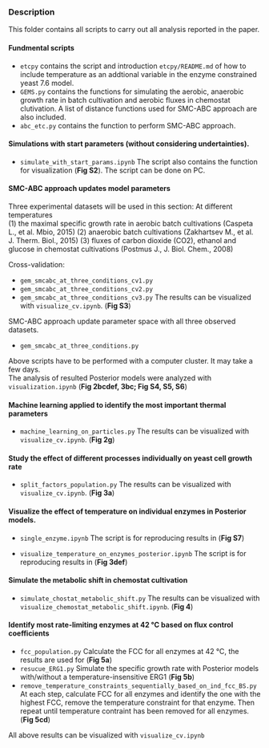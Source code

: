 ### Description
This folder contains all scripts to carry out all analysis reported in the paper. 

#### Fundmental scripts
* `etcpy` contains the script and introduction `etcpy/README.md` of how to include temperature as an addtional variable in the enzyme constrained yeast 7.6 model. 
* `GEMS.py` contains the functions for simulating the aerobic, anaerobic growth rate in batch cultivation and aerobic fluxes in chemostat clutivation. A list of distance functions used for SMC-ABC approach are also included. 
* `abc_etc.py` contains the function to perform SMC-ABC approach.

#### Simulations with start parameters (without considering undertainties).
* `simulate_with_start_params.ipynb`
The script also contains the function for visualization (**Fig S2**). The script can be done on PC.

#### SMC-ABC approach updates model parameters
Three experimental datasets will be used in this section: 
At different temperatures  
(1) the maximal specific growth rate in aerobic batch cultivations (Caspeta L., et al. Mbio, 2015)
(2) anaerobic  batch cultivations (Zakhartsev M., et al. J. Therm. Biol., 2015)
(3) fluxes of carbon dioxide (CO2), ethanol and glucose in chemostat cultivations (Postmus J., J. Biol. Chem., 2008)  
   
Cross-validation:
* `gem_smcabc_at_three_conditions_cv1.py`
* `gem_smcabc_at_three_conditions_cv2.py`
* `gem_smcabc_at_three_conditions_cv3.py`
The results can be visualized with `visualize_cv.ipynb`. (**Fig S3**)  
  
SMC-ABC approach update parameter space with all three observed datasets.
* `gem_smcabc_at_three_conditions.py`

Above scripts have to be performed with a computer cluster. It may take a few days.  
The analysis of resulted Posterior models were analyzed with `visualization.ipynb` (**Fig 2bcdef, 3bc; Fig S4, S5, S6**)

#### Machine learning applied to identify the most important thermal parameters
* `machine_learning_on_particles.py`
The results can be visualized with `visualize_cv.ipynb`. (**Fig 2g**) 

#### Study the effect of different processes individually on yeast cell growth rate
* `split_factors_population.py`
The results can be visualized with `visualize_cv.ipynb`. (**Fig 3a**) 

#### Visualize the effect of temperature on individual enzymes in Posterior models.
* `single_enzyme.ipynb`
The script is for reproducing results in (**Fig S7**)

* `visualize_temperature_on_enzymes_posterior.ipynb`
The script is for reproducing results in (**Fig 3def**)

#### Simulate the metabolic shift in chemostat cultivation
* `simulate_chostat_metabolic_shift.py`
The results can be visualized with `visualize_chemostat_metabolic_shift.ipynb`. (**Fig 4**)

#### Identify most rate-limiting enzymes at 42 °C based on flux control coefficients
* `fcc_population.py` Calculate the FCC for all enzymes at 42 °C, the results are used for (**Fig 5a**)
* `resucue_ERG1.py` Simulate the specific growth rate with Posterior models with/without a temperature-insensitive ERG1 (**Fig 5b**)
* `remove_temperature_constraints_sequentially_based_on_ind_fcc_BS.py` At each step, calculate FCC for all enzymes and identify the one with the highest FCC, remove the temperature constraint for that enzyme. Then repeat until temperature contraint has been removed for all enzymes. (**Fig 5cd**)

All above results can be visualized with `visualize_cv.ipynb`





